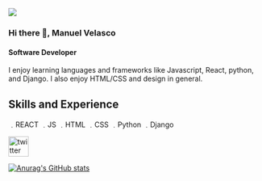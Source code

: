 ![](https://images.hdqwalls.com/download/get-back-to-code-km-1366x768.jpg)
### Hi there 👋, Manuel Velasco
#### Software Developer


I enjoy learning languages and frameworks like Javascript, React, python, and Django. I also enjoy HTML/CSS and design in general. 

## Skills and Experience 
﹒REACT
﹒JS
﹒HTML
﹒CSS
﹒Python
﹒Django



[<img src='https://cdn.jsdelivr.net/npm/simple-icons@3.0.1/icons/twitter.svg' alt='twitter' height='40'>](https://twitter.com/@Manuelv23752017)  

[![Anurag's GitHub stats](https://github-readme-stats.vercel.app/api?username=menosvelasco)](https://github.com/anuraghazra/github-readme-stats)


